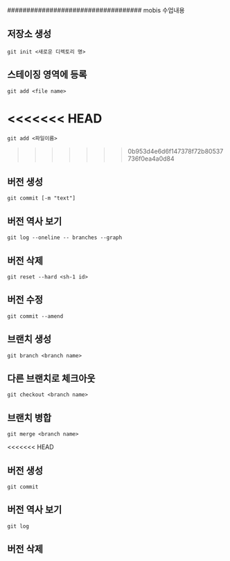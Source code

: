 ################################### mobis 수업내용

## 저장소 생성
	git init <새로운 디렉토리 명>

## 스테이징 영역에 등록
	git add <file name>
<<<<<<< HEAD
=======

	git add <파일이름>

>>>>>>> 0b953d4e6d6f147378f72b80537736f0ea4a0d84
## 버전 생성
	git commit [-m "text"]

## 버전 역사 보기
	git log --oneline -- branches --graph

## 버전 삭제
	git reset --hard <sh-1 id>

## 버전 수정
	git commit --amend

## 브랜치 생성 
	git branch <branch name>

## 다른 브랜치로 체크아웃
	git checkout <branch name>
 
## 브랜치 병합
	git merge <branch name>
<<<<<<< HEAD

## 버전 생성
	git commit

## 버전 역사 보기
	git log

## 버전 삭제

